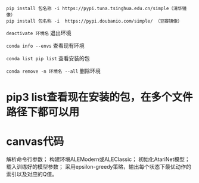 ```text
pip install 包名称 -i https://pypi.tuna.tsinghua.edu.cn/simple（清华镜像）
pip install 包名称 -i  https://pypi.doubanio.com/simple/ （豆瓣镜像）
```

 `deactivate 环境名` 退出环境

`conda info --envs` 查看现有环境

`conda list pip list` 查看安装的包

`conda remove -n 环境名 --all` 删除环境

# pip3 list查看现在安装的包，在多个文件路径下都可以用

# canvas代码

解析命令行参数；
构建环境ALEModern或ALEClassic；
初始化AtariNet模型；
载入训练好的模型参数；
采用epsilon-greedy策略，输出每个状态下最优动作的索引以及对应的Q值。
